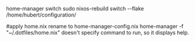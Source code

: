 home-manager switch
 sudo nixos-rebuild switch --flake /home/hubert/configuration/


#apply home.nix rename to home-manager-config.nix
home-manager -f "~/.dotfiles/home.nix" doesn't specify command to run, so it displays help.




